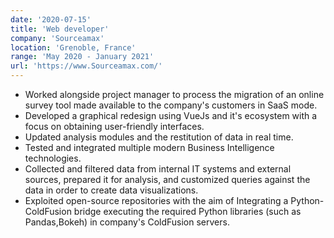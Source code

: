 ```yaml
---
date: '2020-07-15'
title: 'Web developer'
company: 'Sourceamax'
location: 'Grenoble, France'
range: 'May 2020 - January 2021'
url: 'https://www.Sourceamax.com/'
---
```

<ul>

<li>Worked alongside project manager to process the migration of an online survey tool made available to the company's customers in SaaS mode.</li>
<li>Developed a graphical redesign using VueJs and it's ecosystem with a focus on obtaining user-friendly interfaces.</li>
<li>Updated analysis modules and the restitution of data in real time.</li>
<li>Tested and integrated multiple modern Business Intelligence technologies.</li>
<li>Collected and filtered data from internal IT systems and external sources, prepared it for analysis, and customized queries against the data in order to create data visualizations.</li>
<li>Exploited open-source repositories with the aim of Integrating a Python-ColdFusion bridge executing the required Python libraries (such as Pandas,Bokeh) in company's ColdFusion servers.</li>
</ul>

<!--
- View [CERTIFICATE](https://drive.google.com/file/d/1ET1kw5DwEoo9cclJaEhCGGwE31qNbw3d/view?usp=sharing)
--!>
